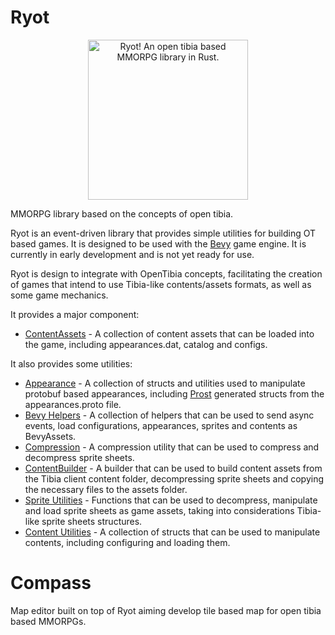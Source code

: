 # Ryot

<div style="text-align: center;">
<img src="https://raw.githubusercontent.com/opentibiabr/Ryot/ae87fdf207d540c901c9c03bb6bbdd0abb8027e4/ryot_compass/assets/ryot_mascot.png" width="256" height="256"  alt="Ryot! An open tibia based MMORPG library in Rust."/>
</div>

MMORPG library based on the concepts of open tibia.

Ryot is an event-driven library that provides simple utilities for building OT based games.
It is designed to be used with the [Bevy](https://bevyengine.org/) game engine.
It is currently in early development and is not yet ready for use.

Ryot is design to integrate with OpenTibia concepts, facilitating the creation
of games that intend to use Tibia-like contents/assets formats, as well as some
game mechanics.

It provides a major component:

- [ContentAssets](https://github.com/opentibiabr/Ryot/blob/main/ryot/src/bevy_ryot/mod.rs) - A collection of content
  assets that
  can be loaded into the game, including appearances.dat, catalog and configs.

It also provides some utilities:

- [Appearance](https://github.com/opentibiabr/Ryot/blob/main/ryot/src/bevy_ryot/appearances.rs) - A collection of
  structs and utilities used to
  manipulate protobuf based appearances, including [Prost](https://docs.rs/prost-build/latest/prost_build/) generated
  structs
  from the appearances.proto file.
- [Bevy Helpers](https://github.com/opentibiabr/Ryot/tree/main/ryot/src/bevy_ryot) - A collection of helpers that can be
  used to send async events,
  load configurations, appearances, sprites and contents as BevyAssets.
- [Compression](https://github.com/opentibiabr/Ryot/blob/main/ryot/src/compression.rs) - A compression utility that can
  be used to compress
  and decompress sprite sheets.
- [ContentBuilder](https://github.com/opentibiabr/Ryot/blob/main/ryot/src/build/content.rs) - A builder that can be used
  to build
  content assets from the Tibia client content folder, decompressing sprite sheets and
  copying the necessary files to the assets folder.
- [Sprite Utilities](https://github.com/opentibiabr/Ryot/tree/main/ryot/src/sprites) - Functions that can be used to
  decompress, manipulate
  and load sprite sheets as game assets, taking into considerations Tibia-like sprite sheets
  structures.
- [Content Utilities](https://github.com/opentibiabr/Ryot/blob/main/ryot/src/content.rs) - A collection of structs that
  can be used to manipulate
  contents, including configuring and loading them.

# Compass

Map editor built on top of Ryot aiming develop tile based map for open tibia based MMORPGs.
